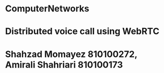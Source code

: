 # ComputerNetworks
# Distributed voice call using WebRTC
# Shahzad Momayez 810100272, Amirali Shahriari 810100173
